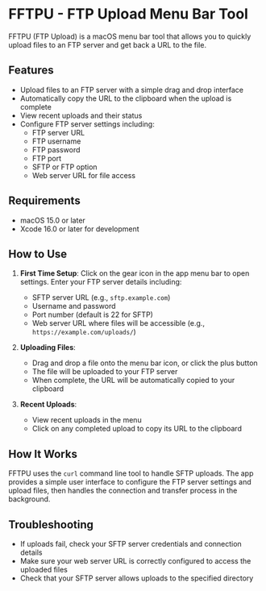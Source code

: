# FFTPU - FTP Upload Menu Bar Tool

FFTPU (FTP Upload) is a macOS menu bar tool that allows you to quickly upload files to an FTP server and get back a URL to the file.

## Features

- Upload files to an FTP server with a simple drag and drop interface
- Automatically copy the URL to the clipboard when the upload is complete
- View recent uploads and their status
- Configure FTP server settings including:
  - FTP server URL
  - FTP username
  - FTP password
  - FTP port
  - SFTP or FTP option
  - Web server URL for file access

## Requirements

- macOS 15.0 or later
- Xcode 16.0 or later for development

## How to Use

1. **First Time Setup**: Click on the gear icon in the app menu bar to open settings. Enter your FTP server details including:
   - SFTP server URL (e.g., `sftp.example.com`)
   - Username and password
   - Port number (default is 22 for SFTP)
   - Web server URL where files will be accessible (e.g., `https://example.com/uploads/`)

2. **Uploading Files**: 
   - Drag and drop a file onto the menu bar icon, or click the plus button
   - The file will be uploaded to your FTP server
   - When complete, the URL will be automatically copied to your clipboard

3. **Recent Uploads**:
   - View recent uploads in the menu
   - Click on any completed upload to copy its URL to the clipboard

## How It Works

FFTPU uses the `curl` command line tool to handle SFTP uploads. The app provides a simple user interface to configure the FTP server settings and upload files, then handles the connection and transfer process in the background.

## Troubleshooting

- If uploads fail, check your SFTP server credentials and connection details
- Make sure your web server URL is correctly configured to access the uploaded files
- Check that your SFTP server allows uploads to the specified directory
